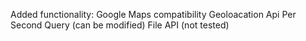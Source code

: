 Added functionality:
	Google Maps compatibility
	Geoloacation Api
	Per Second Query (can be modified)
	File API (not tested)